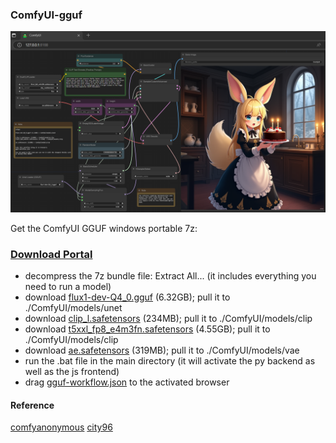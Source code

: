 ### ComfyUI-gguf
![screenshot](gguf.png)

Get the ComfyUI GGUF windows portable 7z:
### [Download Portal](https://github.com/calcuis/gguf-comfy/releases/download/0.0.2/ComfyUI_GGUF_windows_portable.7z)
- decompress the 7z bundle file: Extract All... (it includes everything you need to run a model)
- download [flux1-dev-Q4_0.gguf](https://huggingface.co/city96/FLUX.1-dev-gguf/blob/main/flux1-dev-Q4_0.gguf) (6.32GB); pull it to ./ComfyUI/models/unet
- download [clip_l.safetensors](https://huggingface.co/comfyanonymous/flux_text_encoders/blob/main/clip_l.safetensors) (234MB); pull it to ./ComfyUI/models/clip
- download [t5xxl_fp8_e4m3fn.safetensors](https://huggingface.co/comfyanonymous/flux_text_encoders/blob/main/t5xxl_fp8_e4m3fn.safetensors) (4.55GB); pull it to ./ComfyUI/models/clip
- download [ae.safetensors](https://huggingface.co/black-forest-labs/FLUX.1-schnell/blob/main/ae.safetensors) (319MB); pull it to ./ComfyUI/models/vae
- run the .bat file in the main directory (it will activate the py backend as well as the js frontend)
- drag [gguf-workflow.json](https://github.com/calcuis/gguf-comfy/blob/main/gguf-workflow.json) to the activated browser
#### Reference
[comfyanonymous](https://github.com/comfyanonymous/ComfyUI)
[city96](https://github.com/city96/ComfyUI-GGUF)
